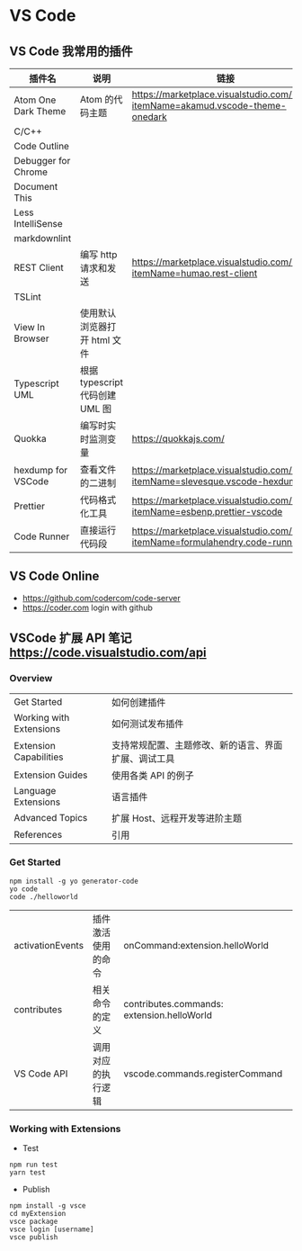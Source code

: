 # VS Code

## VS Code 我常用的插件

| 插件名              | 说明                            | 链接                                                                              |
| ------------------- | ------------------------------- | --------------------------------------------------------------------------------- |
| Atom One Dark Theme | Atom 的代码主题                 | <https://marketplace.visualstudio.com/items?itemName=akamud.vscode-theme-onedark> |
| C/C++               |                                 |                                                                                   |
| Code Outline        |                                 |                                                                                   |
| Debugger for Chrome |                                 |                                                                                   |
| Document This       |                                 |                                                                                   |
| Less IntelliSense   |                                 |                                                                                   |
| markdownlint        |                                 |                                                                                   |
| REST Client         | 编写 http 请求和发送            | <https://marketplace.visualstudio.com/items?itemName=humao.rest-client>           |
| TSLint              |                                 |                                                                                   |
| View In Browser     | 使用默认浏览器打开 html 文件    |                                                                                   |
| Typescript UML      | 根据 typescript 代码创建 UML 图 |                                                                                   |
| Quokka              | 编写时实时监测变量              | <https://quokkajs.com/>                                                           |
| hexdump for VSCode  | 查看文件的二进制                | <https://marketplace.visualstudio.com/items?itemName=slevesque.vscode-hexdump>    |
| Prettier            | 代码格式化工具                  | <https://marketplace.visualstudio.com/items?itemName=esbenp.prettier-vscode>      |
| Code Runner         | 直接运行代码段                  | <https://marketplace.visualstudio.com/items?itemName=formulahendry.code-runner>   |

## VS Code Online

- <https://github.com/codercom/code-server>
- <https://coder.com> login with github

## VSCode 扩展 API 笔记 <https://code.visualstudio.com/api>

### Overview

|                         |                                                      |
| ----------------------- | ---------------------------------------------------- |
| Get Started             | 如何创建插件                                         |
| Working with Extensions | 如何测试发布插件                                     |
| Extension Capabilities  | 支持常规配置、主题修改、新的语言、界面扩展、调试工具 |
| Extension Guides        | 使用各类 API 的例子                                  |
| Language Extensions     | 语言插件                                             |
| Advanced Topics         | 扩展 Host、远程开发等进阶主题                        |
| References              | 引用                                                 |

### Get Started

```shell
npm install -g yo generator-code
yo code
code ./helloworld
```

|                  |                    |                                            |
| ---------------- | ------------------ | ------------------------------------------ |
| activationEvents | 插件激活使用的命令 | onCommand:extension.helloWorld             |
| contributes      | 相关命令的定义     | contributes.commands: extension.helloWorld |
| VS Code API      | 调用对应的执行逻辑 | vscode.commands.registerCommand            |

### Working with Extensions

- Test

```shell
npm run test
yarn test
```

- Publish

```
npm install -g vsce
cd myExtension
vsce package
vsce login [username]
vsce publish
```
